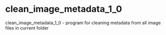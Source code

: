 # clean_image_metadata_1_0
clean_image_metadata_1_0 - program for cleaning metadata from all image files in current folder
